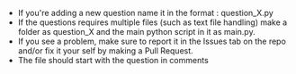 * If you're adding a new question name it in the format : question_X.py
* If the questions requires multiple files (such as text file handling) make a folder as question_X and the main python script in it as main.py.
* If you see a problem, make sure to report it in the Issues tab on the repo and/or fix it your self by making a Pull Request.
* The file should start with the question in comments
